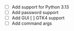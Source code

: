 - [ ] Add support for Python 3.13
- [ ] Add password support
- [ ] Add GUI
    [ ] GTK4 support
- [ ] Add command args